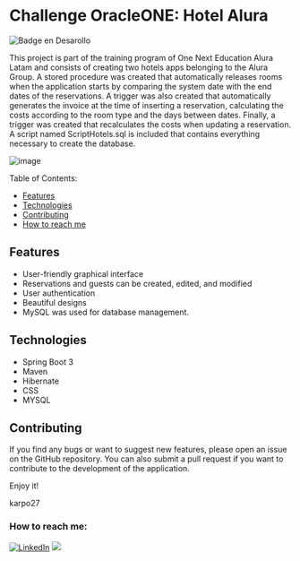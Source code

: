 # Challenge OracleONE: Hotel Alura
![Badge en Desarollo](https://img.shields.io/badge/STATUS-%20DEVELOPEMENT-green)

This project is part of the training program of One Next Education Alura Latam and consists of creating two hotels apps belonging to the Alura Group. A stored procedure was created that automatically releases rooms when the application starts by comparing the system date with the end dates of the reservations. A trigger was also created that automatically generates the invoice at the time of inserting a reservation, calculating the costs according to the room type and the days between dates. Finally, a trigger was created that recalculates the costs when updating a reservation. A script named ScriptHotels.sql is included that contains everything necessary to create the database.

![image](https://user-images.githubusercontent.com/54405665/236014609-c8f87ef7-1ca5-41e3-9b6f-61b43ab4ccb0.png)

Table of Contents:

- [Features](#Features)
- [Technologies](#Technologies)
- [Contributing](#Contributing)
- [How to reach me](#How-to-reach-me)

## Features
- User-friendly graphical interface
- Reservations and guests can be created, edited, and modified
- User authentication
- Beautiful designs
- MySQL was used for database management. 

## Technologies
- Spring Boot 3 
- Maven 
- Hibernate
- CSS
- MYSQL

## Contributing
If you find any bugs or want to suggest new features, please open an issue on the GitHub repository. You can also submit a pull request if you want to contribute to the development of the application.

Enjoy it!

karpo27

### How to reach me:

[![LinkedIn](https://img.shields.io/badge/LinkedIn-0077B5?style=for-the-badge&logo=linkedin&logoColor=white)](https://www.linkedin.com/in/julian-giudice-940771a1/)
<a href = "mailto:juliangiudice@hotmail.com"><img src="https://img.shields.io/badge/Gmail-D14836?style=for-the-badge&logo=gmail&logoColor=white" target="_blank"></a>
